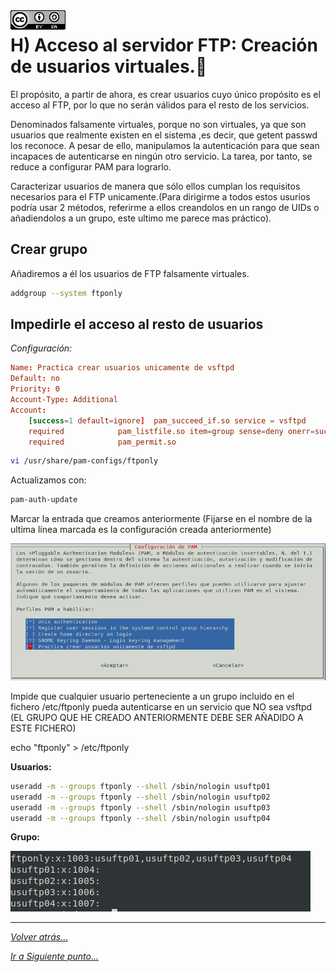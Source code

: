 <img src="../../imagenes/MI-LICENCIA88x31.png" style="float: left; margin-right: 10px;" />

# H) Acceso al servidor FTP: Creación de usuarios virtuales.👥

El propósito, a partir de ahora, es crear usuarios cuyo único propósito es el acceso al FTP, por lo que no serán válidos para el resto de los servicios.

Denominados falsamente virtuales, porque no son virtuales, ya que son usuarios que realmente existen en el sistema ,es decir, que getent passwd los reconoce. A pesar de ello, manipulamos la autenticación para que sean incapaces de autenticarse en ningún otro servicio. La tarea, por tanto, se reduce a configurar PAM para lograrlo.

Caracterizar usuarios de manera que sólo ellos cumplan los requisitos necesarios para el FTP unicamente.(Para dirigirme a todos estos usurios podría usar 2 métodos, referirme a ellos creandolos en un rango de UIDs o añadiendolos a un grupo, este ultimo me parece mas práctico).

## Crear grupo

Añadiremos a él los usuarios de FTP falsamente virtuales.

```bash
addgroup --system ftponly
```

## Impedirle el acceso al resto de usuarios

*Configuración:*

```conf
Name: Practica crear usuarios unicamente de vsftpd
Default: no
Priority: 0
Account-Type: Additional
Account:
	[success=1 default=ignore]	pam_succeed_if.so service = vsftpd
	required			pam_listfile.so item=group sense=deny onerr=succeed file=/etc/vftpusers
	required			pam_permit.so
```


```bash
vi /usr/share/pam-configs/ftponly
```

Actualizamos con:

```bash
pam-auth-update
```

Marcar la entrada que creamos anteriormente (Fijarse en el nombre de la ultima línea marcada es la configuración creada anteriormente)

![usuarios](../../imagenes/updatePAM.png)

Impide que cualquier usuario perteneciente a un grupo incluido en el fichero /etc/ftponly pueda autenticarse en un servicio que NO sea vsftpd (EL GRUPO QUE HE CREADO ANTERIORMENTE DEBE SER AÑADIDO A ESTE FICHERO)

echo "ftponly" > /etc/ftponly

**Usuarios:**

```bash
useradd -m --groups ftponly --shell /sbin/nologin usuftp01
useradd -m --groups ftponly --shell /sbin/nologin usuftp02
useradd -m --groups ftponly --shell /sbin/nologin usuftp03
useradd -m --groups ftponly --shell /sbin/nologin usuftp04
```

**Grupo:**

![usuarios](../../imagenes/grupos.png)

________________________________________
*[Volver atrás...](../CasosPracticos.md)*

*[Ir a Siguiente punto...](./cifrado.md)*